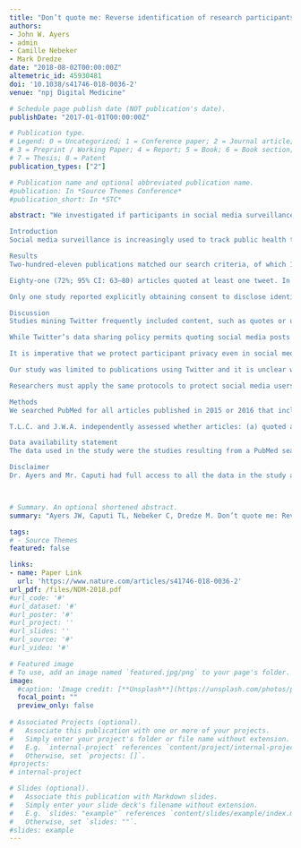 ```yaml
---
title: "Don’t quote me: Reverse identification of research participants in social media studies"
authors:
- John W. Ayers
- admin
- Camille Nebeker 
- Mark Dredze
date: "2018-08-02T00:00:00Z"
altemetric_id: 45930481
doi: '10.1038/s41746-018-0036-2'
venue: "npj Digital Medicine"

# Schedule page publish date (NOT publication's date). 
publishDate: "2017-01-01T00:00:00Z"

# Publication type.
# Legend: 0 = Uncategorized; 1 = Conference paper; 2 = Journal article;
# 3 = Preprint / Working Paper; 4 = Report; 5 = Book; 6 = Book section;
# 7 = Thesis; 8 = Patent 
publication_types: ["2"]

# Publication name and optional abbreviated publication name. 
#publication: In *Source Themes Conference*
#publication_short: In *STC*

abstract: "We investigated if participants in social media surveillance studies could be reverse identified by reviewing all articles published on PubMed in 2015 or 2016 with the words “Twitter” and either “read,” “coded,” or “content” in the title or abstract. Seventy-two percent (95% CI: 63–80) of articles quoted at least one participant’s tweet and searching for the quoted content led to the participant 84% (95% CI: 74–91) of the time. Twenty-one percent (95% CI: 13–29) of articles disclosed a participant’s Twitter username thereby making the participant immediately identifiable. Only one article reported obtaining consent to disclose identifying information and institutional review board (IRB) involvement was mentioned in only 40% (95% CI: 31–50) of articles, of which 17% (95% CI: 10–25) received IRB-approval and 23% (95% CI:16–32) were deemed exempt. Biomedical publications are routinely including identifiable information by quoting tweets or revealing usernames which, in turn, violates ICMJE ethical standards governing scientific ethics, even though said content is scientifically unnecessary. We propose that authors convey aggregate findings without revealing participants’ identities, editors refuse to publish reports that reveal a participant’s identity, and IRBs attend to these privacy issues when reviewing studies involving social media data. These strategies together will ensure participants are protected going forward.

Introduction
Social media surveillance is increasingly used to track public health trends because it can reveal what the public is thinking or doing based on the content of their public posts.1,2 Potential ethical issues exist in the use of such data.3,4,5,6,7,8 One overlooked issue is the inclusion of direct quotes or usernames of social media users in academic publications. When preserved this way, the quoted material can potentially be linked back to the originating account and inferentially the account owner. Given the resulting privacy implications, we investigated how common these practices are in the medical literature and whether participants could be reverse identified.

Results
Two-hundred-eleven publications matched our search criteria, of which 115 focused on population health or surveillance. Three publications could not be accessed because the link was broken or we could not eclipse the journal’s paywall, leaving a corpus of 112 papers for analysis.

Eighty-one (72%; 95% CI: 63–80) articles quoted at least one tweet. In 68 (61%; 95% CI: 51–70) of these, we identified at least one quoted account holder, representing 84% (95% CI: 74–91) of articles with quoted tweets. Twenty-three (21%; 95% CI: 13–29) disclosed a participant’s Twitter username and in all cases the participant was reverse identified.

Only one study reported explicitly obtaining consent to disclose identifying information. IRB or ethical review was mentioned in 45 (40%; 95% CI: 31–50) studies, of which 19 (17%, 95% CI: 10–25) received IRB-approval, and 26 (23%, 95% CI:16–32) were deemed exempt.

Discussion
Studies mining Twitter frequently included content, such as quotes or usernames, that could be traced back to the original poster; nearly all without consent and most occurring outside IRB review.

While Twitter’s data sharing policy permits quoting social media posts or disclosing usernames, in the academic literature this is a violation of the International Committee of Medical Journal Editors (ICMJE) ethics standards. The ICMJE states “identifying information…should not be published in written descriptions, photographs, or pedigrees unless the information is essential for scientific purposes and the [participant] gives written informed consent for publication” after reviewing the manuscript prior to publication.9 Disregarding these guidelines, authors and editors are authorizing the exposure of potentially identifiable information that could be linked to medical diagnoses, drug use, or other sensitive topics.

It is imperative that we protect participant privacy even in social media studies. First, privacy settings are set by the account owner who may post sensitive information and then later delete or make their post private. There are documented cases of people compromising their job, college admission, or relationships when their postings were rebroadcast on other media channels.10 Publication in the biomedical literature is permanent and removes control from the poster. Second, revealing the identity of a participant adds no scientific value given all the studies we reviewed aimed to make population (not individual) inferences. Sharing a username or quoting their content is immaterial to the aims of these studies.

Our study was limited to publications using Twitter and it is unclear whether works using other social media data also expose participants. This paper is designed to be an exploratory rather than systematic review, and so there is a chance we missed articles in our search strategy that may have fit our inclusion criteria (however, the 115 articles we analyzed were sufficient to capture the scale of the problem). Regarding IRB involvement, it is possible that authors obtained appropriate IRB review but did not explicitly describe the details in their manuscript.

Researchers must apply the same protocols to protect social media users as they do for any other study participant. We propose that authors convey aggregate findings without revealing participants’ identities, editors refuse to publish reports that potentially reveal a participant’s identity unless it is scientifically necessary and informed consent is obtained, and IRBs attend to these privacy issues when reviewing studies involving social media data. These strategies together will ensure the identity of participants are protected going forward.

Methods
We searched PubMed for all articles published in 2015 or 2016 that included the words “Twitter” and “read,” “coded,” or “content” in the title or abstract. Researchers typically describe observational analyses as “content analyses” or “coded Twitter postings,” meaning our search should return articles focused on mining Twitter data. Articles primarily about population health were then selected for inclusion. Excluded articles were surveys using Twitter as a sampling frame, experimental studies testing marketing strategies on Twitter, and editorials.

T.L.C. and J.W.A. independently assessed whether articles: (a) quoted a tweet, (b) included a participant’s twitter username, (c) if any disclosed participant was reverse identifiable, (d) if consent for revealing a participant was obtained, (e) if institutional review board (IRB)-review was mentioned, and (f) if IRB-approval/exemption was given. The authors discussed coding discrepancies until reaching agreement on all labels. Frequencies for each outcome along with binomial confidence intervals were computed using R Ver. 3.4.1. Given our data was the published literature, we did not seek IRB review.

Data availability statement
The data used in the study were the studies resulting from a PubMed search. A listing of articles and our final coding of the studies are available upon request.

Disclaimer
Dr. Ayers and Mr. Caputi had full access to all the data in the study and take responsibility for the integrity of the data and the accuracy of the data analysis."



# Summary. An optional shortened abstract.
summary: "Ayers JW, Caputi TL, Nebeker C, Dredze M. Don’t quote me: Reverse identification of research participants in social media studies. npj Digital Medicine. 2018 Aug 2;1(1):30."

tags:
# - Source Themes
featured: false

links:
- name: Paper Link
  url: 'https://www.nature.com/articles/s41746-018-0036-2'
url_pdf: /files/NDM-2018.pdf
#url_code: '#'
#url_dataset: '#'
#url_poster: '#'
#url_project: ''
#url_slides: ''
#url_source: '#'
#url_video: '#'

# Featured image
# To use, add an image named `featured.jpg/png` to your page's folder. 
image:
  #caption: 'Image credit: [**Unsplash**](https://unsplash.com/photos/pLCdAaMFLTE)'
  focal_point: ""
  preview_only: false
 
# Associated Projects (optional).
#   Associate this publication with one or more of your projects.
#   Simply enter your project's folder or file name without extension.
#   E.g. `internal-project` references `content/project/internal-project/index.md`.
#   Otherwise, set `projects: []`.
#projects:
# internal-project

# Slides (optional).
#   Associate this publication with Markdown slides.
#   Simply enter your slide deck's filename without extension.
#   E.g. `slides: "example"` references `content/slides/example/index.md`.
#   Otherwise, set `slides: ""`.
#slides: example
---
```

